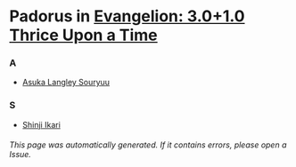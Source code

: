# Padorus in [Evangelion: 3.0+1.0 Thrice Upon a Time](https://myanimelist.net/anime/3786/Evangelion__30_10)

### A
* [Asuka Langley Souryuu](https://github.com/shadow578/Project-Padoru/blob/master/table-of-contents/characters/AsukaLangleySouryuu.md)

### S
* [Shinji Ikari](https://github.com/shadow578/Project-Padoru/blob/master/table-of-contents/characters/ShinjiIkari.md)

###### This page was automatically generated. If it contains errors, please open a Issue.
